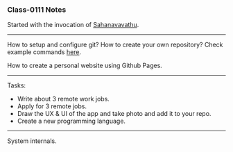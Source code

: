 ### Class-0111 Notes

Started with the invocation of [Sahanavavathu](https://youtu.be/OUu1uxzvkgc?t=486).  

---

How to setup and configure git?
How to create your own repository?
Check example commands [here](../../resources/gitsteps.txt).  
  
How to create a personal website using Github Pages.

---

Tasks:
+ Write about 3 remote work jobs.
+ Apply for 3 remote jobs.
+ Draw the UX & UI of the app and take photo and add it to your repo.
+ Create a new programming language.

---

System internals. 



